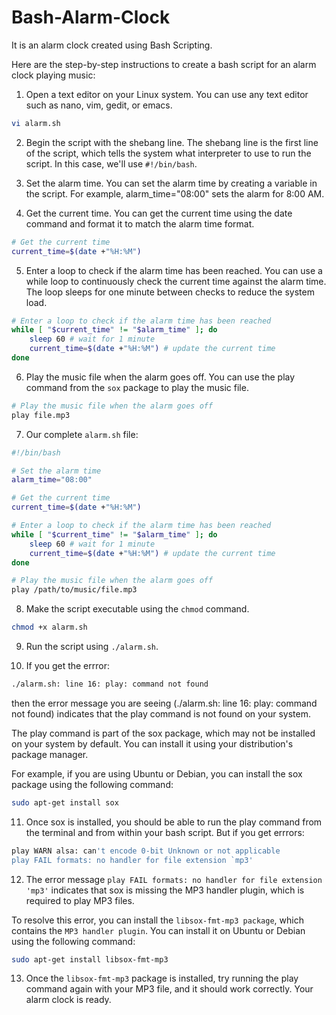 # Bash-Alarm-Clock
It is an alarm clock created using Bash Scripting.

Here are the step-by-step instructions to create a bash script for an alarm clock playing music:

1. Open a text editor on your Linux system. You can use any text editor such as nano, vim, gedit, or emacs.
```bash
vi alarm.sh
```

2. Begin the script with the shebang line. The shebang line is the first line of the script, which tells the system what interpreter to use to run the script. In this case, we'll use `#!/bin/bash`.

3. Set the alarm time. You can set the alarm time by creating a variable in the script. For example, alarm_time="08:00" sets the alarm for 8:00 AM.

4. Get the current time. You can get the current time using the date command and format it to match the alarm time format.
```bash
# Get the current time
current_time=$(date +"%H:%M")
```

5. Enter a loop to check if the alarm time has been reached. You can use a while loop to continuously check the current time against the alarm time. The loop sleeps for one minute between checks to reduce the system load.
```bash
# Enter a loop to check if the alarm time has been reached
while [ "$current_time" != "$alarm_time" ]; do
    sleep 60 # wait for 1 minute
    current_time=$(date +"%H:%M") # update the current time
done
```

6. Play the music file when the alarm goes off. You can use the play command from the `sox` package to play the music file.
```bash
# Play the music file when the alarm goes off
play file.mp3
```

7. Our complete `alarm.sh` file:
```bash
#!/bin/bash

# Set the alarm time
alarm_time="08:00"

# Get the current time
current_time=$(date +"%H:%M")

# Enter a loop to check if the alarm time has been reached
while [ "$current_time" != "$alarm_time" ]; do
    sleep 60 # wait for 1 minute
    current_time=$(date +"%H:%M") # update the current time
done

# Play the music file when the alarm goes off
play /path/to/music/file.mp3
```

8. Make the script executable using the `chmod` command.
```bash
chmod +x alarm.sh
```

9. Run the script using `./alarm.sh`.

10. If you get the errror: 
```bash
./alarm.sh: line 16: play: command not found
```
then the error message you are seeing (./alarm.sh: line 16: play: command not found) indicates that the play command is not found on your system.

The play command is part of the sox package, which may not be installed on your system by default. You can install it using your distribution's package manager.

For example, if you are using Ubuntu or Debian, you can install the sox package using the following command:
```bash
sudo apt-get install sox
```

11. Once sox is installed, you should be able to run the play command from the terminal and from within your bash script. But if you get errrors: 
```bash
play WARN alsa: can't encode 0-bit Unknown or not applicable
play FAIL formats: no handler for file extension `mp3'
```

12. The error message `play FAIL formats: no handler for file extension 'mp3'` indicates that sox is missing the MP3 handler plugin, which is required to play MP3 files.

To resolve this error, you can install the `libsox-fmt-mp3 package`, which contains the `MP3 handler plugin`. You can install it on Ubuntu or Debian using the following command:
```bash
sudo apt-get install libsox-fmt-mp3
```

13. Once the `libsox-fmt-mp3` package is installed, try running the play command again with your MP3 file, and it should work correctly. Your alarm clock is ready.
